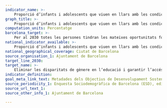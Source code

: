 ```yaml
---
indicator_name: >-
    Proporció d’infants i adolescents que viuen en llars amb les condicions necessàries per aprofitar l’aprenentatge en format digital i online
graph_title: >-
    Proporció d’infants i adolescents que viuen en llars amb les condicions necessàries per aprofitar l’aprenentatge en format digital i online
computation_units: Percentatge
barcelona_target: >-
    Per al 2030 totes les persones tindran les mateixes oportunitats formatives 
national_indicator_available: >-
    Proporció d’infants i adolescents que viuen en llars amb les condicions necessàries per aprofitar l’aprenentatge en format digital i online
national_geographical_coverage: Ciutat de Barcelona 
source_organisation_1: Ajuntament de Barcelona
target_line_2030:
target_name: >-
    Eliminar les disparitats de gènere en l’educació i garantir l’accés en condicions d’igualtat a les persones vulnerables, incloses les persones amb discapacitat, els pobles indígenes i els nens i nenes en situacions de vulnerabilitat, a tots els nivells de l’ensenyament i la formació professional
indicator_definition:
goal_meta_link_text: Metadades dels Objectius de Desenvolupament Sostenible de les Nacions Unides (pdf 894kB)
source_periodicity_1: Enquesta Sociodemogràfica de Barcelona (ESD), edició 2020
source_url_text_1: 
source_other_info_1: Ajuntament de Barcelona

---
```

